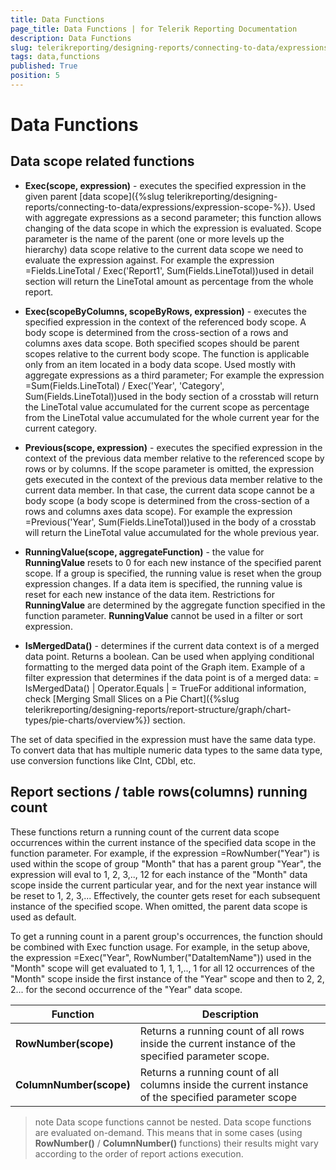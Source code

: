 ```yaml
---
title: Data Functions
page_title: Data Functions | for Telerik Reporting Documentation
description: Data Functions
slug: telerikreporting/designing-reports/connecting-to-data/expressions/expressions-reference/functions/data-functions
tags: data,functions
published: True
position: 5
---
```

<style>
table th:first-of-type {
    width: 25%;
}
table th:nth-of-type(2) {
    width: 75%;
}
</style>

# Data Functions

## Data scope related functions

* __Exec(scope, expression)__ - executes the specified expression in the given parent [data scope]({%slug telerikreporting/designing-reports/connecting-to-data/expressions/expression-scope-%}). Used with aggregate expressions as a second parameter; this function allows changing of the data scope in which the expression is evaluated. Scope parameter is the name of the parent (one or more levels up the hierarchy) data scope relative to the current data scope we need to evaluate the expression against. For example the expression =Fields.LineTotal / Exec('Report1', Sum(Fields.LineTotal))used in detail section will return the LineTotal amount as percentage from the whole report.             

* __Exec(scopeByColumns, scopeByRows, expression)__ - executes the specified expression in the context of the referenced body scope. A body scope is determined from the cross-section of a rows and columns axes data scope. Both specified scopes should be parent scopes relative to the current body scope. The function is applicable only from an item located in a body data scope. Used mostly with aggregate expressions as a third parameter; For example the expression =Sum(Fields.LineTotal) / Exec('Year', 'Category', Sum(Fields.LineTotal))used in the body section of a crosstab will return the LineTotal value accumulated for the current scope as percentage from the LineTotal value accumulated for the whole current year for the current category.             

* __Previous(scope, expression)__ - executes the specified expression in the context of the previous data member relative to the referenced scope by rows or by columns. If the scope parameter is omitted, the expression gets executed in the context of the previous data member relative to the current data member. In that case, the current data scope cannot be a body scope (a body scope is determined from the cross-section of a rows and columns axes data scope). For example the expression =Previous('Year', Sum(Fields.LineTotal))used in the body of a crosstab will return the LineTotal value accumulated for the whole previous year.             

* __RunningValue(scope, aggregateFunction)__ - the value for __RunningValue__  resets to 0 for each new instance of the specified parent scope. If a group is specified, the running value is reset when the group expression changes. If a data item is specified, the running value is reset for each new instance of the data item. Restrictions for __RunningValue__  are determined by the aggregate function specified in the function parameter. __RunningValue__ cannot be used in a filter or sort expression.             

* __IsMergedData()__ - determines if the current data context is of a merged data point. Returns a boolean. Can be used when applying conditional formatting to the merged data point of the Graph item. Example of a filter expression that determines if the data point is of a merged data: = IsMergedData() | Operator.Equals | = TrueFor additional information, check [Merging Small Slices on a Pie Chart]({%slug telerikreporting/designing-reports/report-structure/graph/chart-types/pie-charts/overview%}) section.           

The set of data specified in the expression must have the same data type. To convert data that has multiple numeric data types to the same data type, use conversion functions like CInt, CDbl, etc.         

## Report sections / table rows(columns) running count

These functions return a running count of the current data scope occurrences within the current instance of the specified data scope in the function parameter. For example, if the expression =RowNumber("Year") is used within the scope of group "Month" that has a parent group "Year", the expression will eval to 1, 2, 3,.., 12 for each instance of the "Month" data scope inside the current particular year, and for the next year instance will be reset to 1, 2, 3,... Effectively, the counter gets reset for each subsequent instance of the specified scope. When omitted, the parent data scope is used as default.         

To get a running count in a parent group's occurrences, the function should be combined with Exec function usage. For example, in the setup above, the expression =Exec("Year", RowNumber("DataItemName")) used in the "Month" scope will get evaluated to 1, 1, 1,.., 1 for all 12 occurrences of the "Month" scope inside the first instance of the "Year" scope and then to 2, 2, 2... for the second occurrence of the "Year" data scope.         

| Function | Description |
| ------ | ------ |
| __RowNumber(scope)__ |Returns a running count of all rows inside the current instance of the specified parameter scope.|
| __ColumnNumber(scope)__ |Returns a running count of all columns inside the current instance of the specified parameter scope|

>note Data scope functions cannot be nested.
>Data scope functions are evaluated on-demand. This means that in some cases (using  __RowNumber()__  /  __ColumnNumber()__ functions) their results might vary according to the order of report actions execution.           

